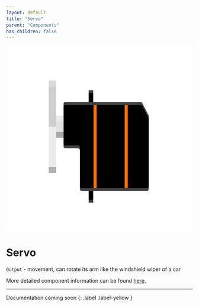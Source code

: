 ```yaml
---
layout: default
title: "Servo"
parent: "Components"
has_children: false
---
```


![Image](assets/Grove-Servo.png)

# Servo
`Output` - movement, can rotate its arm like the windshield wiper of a car

More detailed component information can be found [here](https://www.seeedstudio.com/Grove-Servo.html).

---

Documentation coming soon
{: .label .label-yellow }